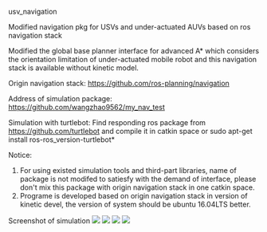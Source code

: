 usv_navigation

Modified navigation pkg for USVs and under-actuated AUVs based on ros navigation stack

Modified the global base planner interface for advanced A* which considers the orientation limitation of under-actuated mobile robot and this navigation stack is available without kinetic model.

Origin navigation stack: https://github.com/ros-planning/navigation

Address of simulation package: https://github.com/wangzhao9562/my_nav_test

Simulation with turtlebot: 
Find responding ros package from https://github.com/turtlebot and compile it in catkin space 
or sudo apt-get install ros-ros_version-turtlebot*

Notice: 
1. For using existed simulation tools and third-part libraries, name of package is not modifed to satiesfy with the demand of interface, 
please don't mix this package with origin navigation stack in one catkin space.
2. Programe is developed based on origin navigation stack in version of kinetic devel, the version of system should be ubuntu 16.04LTS better.

Screenshot of simulation 
![](https://github.com/wangzhao9562/usv_navigation/blob/master/assets/screenshot_for_nav_pub.png)
![](https://github.com/wangzhao9562/usv_navigation/blob/master/assets/screenshot_for_nav_pub_02.png)
![](https://github.com/wangzhao9562/usv_navigation/blob/master/assets/screenshot_for_nav_pub_03.png)
![](https://github.com/wangzhao9562/usv_navigation/blob/master/assets/screenshot_for_nav_pub_04.png)